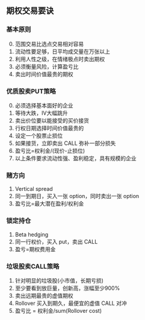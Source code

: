 ## 期权交易要诀

### 基本原则
0. 范围交易比选点交易相对容易
1. 流动性要足够，日平均成交量在万张以上
2. 利用人性之级，在情绪极点时卖出期权
3. 必须衡量风险，计算盈亏比
4. 卖出时间价值最贵的期权

<!-- ### 每周四大盘策略
1. 按当周趋势方向，卖出期权
2. 如果趋势不明确，按收盘方向，低风险额度，卖出期权
3. 只做 SPY、QQQ
4. 权利金少于20$不做，超过160$为A级
5. 用统计概率衡量盈亏比 > 3 -->

### 优质股卖PUT策略
0. 必须选择基本面好的企业
1. 等待大跌，IV大幅跳升
3. 卖出价位要以能接受的买价接货
3. 行权日期选择时间价值最贵的
4. 设定一个股票止损位
5. 如果接货，立即卖出 CALL 弥补一部分损失
6. 盈亏比=权利金/(现价-止损位)
7. 以上条件要求流动性强、盈利稳定，具有规模的企业

### 赌方向
1. Vertical spread
2. 同一到期日，买入一张 option，同时卖出一张 option
3. 盈亏比=最大潜在盈利/权利金

### 锁定持仓
1. Beta hedging
2. 同一行权价，买入 put，卖出 CALL
3. 盈亏=期权费用金

### 垃圾股卖CALL策略
1. 针对明显的垃圾股(小市值，长期亏损)
2. 至少要看到放巨量，创新高，涨幅至少900%
2. 卖出远期最贵的虚值期权
3. Rollover 买入到期久，最便宜的虚值 CALL 对冲
4. 盈亏比 = 权利金/sum(Rollover cost)




